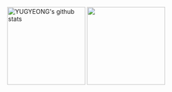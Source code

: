 <a href="https://github.com/Yugyeong2"><img align="center" style="height:180px" src="https://github-readme-stats.vercel.app/api?username=yugyeong2&show_icons=true&include_all_commits=true&hide_border=true&bg_color=30,FF57BC,FFD953,91eae4&title_color=fff&text_color=fff" alt="YUGYEONG's github stats" /></a>
<a href="https://github.com/Yugyeong2"><img align="center" style="height:180px" src="https://github-readme-stats.vercel.app/api/top-langs/?username=yugyeong2&layout=compact&hide_border=true&bg_color=30,FFD953,FF57BC&title_color=fff&text_color=fff" /></a> 

<!--
**yugyeong2/yugyeong2** is a ✨ _special_ ✨ repository because its `README.md` (this file) appears on your GitHub profile.

Here are some ideas to get you started:

- 🔭 I’m currently working on ...
- 🌱 I’m currently learning ...
- 👯 I’m looking to collaborate on ...
- 🤔 I’m looking for help with ...
- 💬 Ask me about ...
- 📫 How to reach me: ...
- 😄 Pronouns: ...
- ⚡ Fun fact: ...
-->
